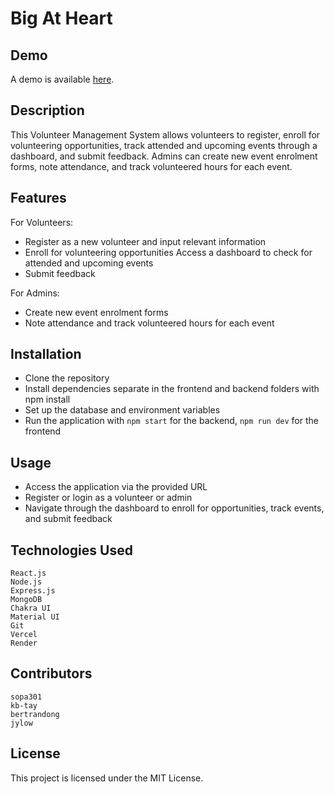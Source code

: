 # Big At Heart

## Demo

A demo is available [here](https://h4g.vercel.app/).

## Description

This Volunteer Management System allows volunteers to register, enroll for volunteering opportunities, track attended and upcoming events through a dashboard, and submit feedback. Admins can create new event enrolment forms, note attendance, and track volunteered hours for each event.

## Features

For Volunteers:

- Register as a new volunteer and input relevant information
- Enroll for volunteering opportunities
  Access a dashboard to check for attended and upcoming events
- Submit feedback

For Admins:

- Create new event enrolment forms
- Note attendance and track volunteered hours for each event

## Installation

- Clone the repository
- Install dependencies separate in the frontend and backend folders with npm install
- Set up the database and environment variables
- Run the application with `npm start` for the backend, `npm run dev` for the frontend

## Usage

- Access the application via the provided URL
- Register or login as a volunteer or admin
- Navigate through the dashboard to enroll for opportunities, track events, and submit feedback

## Technologies Used

    React.js
    Node.js
    Express.js
    MongoDB
    Chakra UI
    Material UI
    Git
    Vercel
    Render

## Contributors

    sopa301
    kb-tay
    bertrandong
    jylow

## License

This project is licensed under the MIT License.
